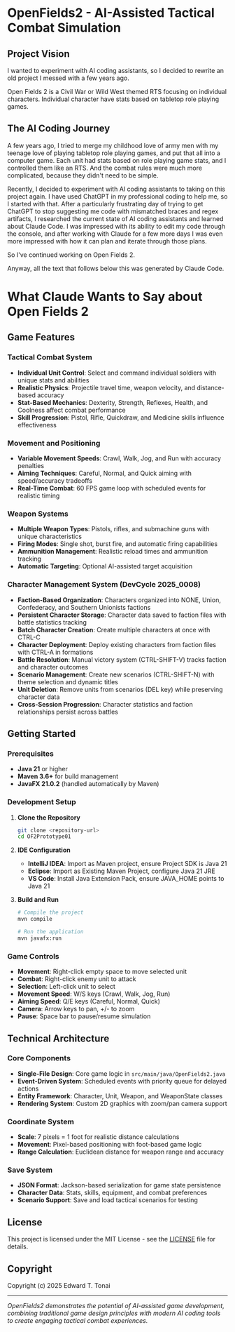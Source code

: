 # OpenFields2 - AI-Assisted Tactical Combat Simulation

## Project Vision

I wanted to experiment with AI coding assistants, so I decided to rewrite an old project I messed with a few years ago.

Open Fields 2 is a Civil War or Wild West themed RTS focusing on individual characters. Individual character have stats based on tabletop role playing games.

## The AI Coding Journey

A few years ago, I tried to merge my childhood love of army men with my teenage love of playing tabletop role playing games, and put that all into a computer game. Each unit had stats based on role playing game stats, and I controlled them like an RTS. And the combat rules were much more complicated, because they didn't need to be simple.

Recently, I decided to experiment with AI coding assistants to taking on this project again. I have used ChatGPT in my professional coding to help me, so I started with that. After a particularly frustrating day of trying to get ChatGPT to stop suggesting me code with mismatched braces and regex artifacts, I researched the current state of AI coding assistants and learned about Claude Code. I was impressed with its ability to edit my code through the console, and after working with Claude for a few more days I was even more impressed with how it can plan and iterate through those plans.

So I've continued working on Open Fields 2.

Anyway, all the text that follows below this was generated by Claude Code.

# What Claude Wants to Say about Open Fields 2

## Game Features

### Tactical Combat System
- **Individual Unit Control**: Select and command individual soldiers with unique stats and abilities
- **Realistic Physics**: Projectile travel time, weapon velocity, and distance-based accuracy
- **Stat-Based Mechanics**: Dexterity, Strength, Reflexes, Health, and Coolness affect combat performance
- **Skill Progression**: Pistol, Rifle, Quickdraw, and Medicine skills influence effectiveness

### Movement and Positioning
- **Variable Movement Speeds**: Crawl, Walk, Jog, and Run with accuracy penalties
- **Aiming Techniques**: Careful, Normal, and Quick aiming with speed/accuracy tradeoffs
- **Real-Time Combat**: 60 FPS game loop with scheduled events for realistic timing

### Weapon Systems
- **Multiple Weapon Types**: Pistols, rifles, and submachine guns with unique characteristics
- **Firing Modes**: Single shot, burst fire, and automatic firing capabilities
- **Ammunition Management**: Realistic reload times and ammunition tracking
- **Automatic Targeting**: Optional AI-assisted target acquisition

### Character Management System (DevCycle 2025_0008)
- **Faction-Based Organization**: Characters organized into NONE, Union, Confederacy, and Southern Unionists factions
- **Persistent Character Storage**: Character data saved to faction files with battle statistics tracking
- **Batch Character Creation**: Create multiple characters at once with CTRL-C
- **Character Deployment**: Deploy existing characters from faction files with CTRL-A in formations
- **Battle Resolution**: Manual victory system (CTRL-SHIFT-V) tracks faction and character outcomes
- **Scenario Management**: Create new scenarios (CTRL-SHIFT-N) with theme selection and dynamic titles
- **Unit Deletion**: Remove units from scenarios (DEL key) while preserving character data
- **Cross-Session Progression**: Character statistics and faction relationships persist across battles

## Getting Started

### Prerequisites
- **Java 21** or higher
- **Maven 3.6+** for build management
- **JavaFX 21.0.2** (handled automatically by Maven)

### Development Setup
1. **Clone the Repository**
   ```bash
   git clone <repository-url>
   cd OF2Prototype01
   ```

2. **IDE Configuration**
   - **IntelliJ IDEA**: Import as Maven project, ensure Project SDK is Java 21
   - **Eclipse**: Import as Existing Maven Project, configure Java 21 JRE
   - **VS Code**: Install Java Extension Pack, ensure JAVA_HOME points to Java 21

3. **Build and Run**
   ```bash
   # Compile the project
   mvn compile
   
   # Run the application
   mvn javafx:run
   ```

### Game Controls
- **Movement**: Right-click empty space to move selected unit
- **Combat**: Right-click enemy unit to attack
- **Selection**: Left-click unit to select
- **Movement Speed**: W/S keys (Crawl, Walk, Jog, Run)
- **Aiming Speed**: Q/E keys (Careful, Normal, Quick)
- **Camera**: Arrow keys to pan, +/- to zoom
- **Pause**: Space bar to pause/resume simulation

## Technical Architecture

### Core Components
- **Single-File Design**: Core game logic in `src/main/java/OpenFields2.java`
- **Event-Driven System**: Scheduled events with priority queue for delayed actions
- **Entity Framework**: Character, Unit, Weapon, and WeaponState classes
- **Rendering System**: Custom 2D graphics with zoom/pan camera support

### Coordinate System
- **Scale**: 7 pixels = 1 foot for realistic distance calculations
- **Movement**: Pixel-based positioning with foot-based game logic
- **Range Calculation**: Euclidean distance for weapon range and accuracy

### Save System
- **JSON Format**: Jackson-based serialization for game state persistence
- **Character Data**: Stats, skills, equipment, and combat preferences
- **Scenario Support**: Save and load tactical scenarios for testing

## License

This project is licensed under the MIT License - see the [LICENSE](LICENSE) file for details.

## Copyright

Copyright (c) 2025 Edward T. Tonai

---

*OpenFields2 demonstrates the potential of AI-assisted game development, combining traditional game design principles with modern AI coding tools to create engaging tactical combat experiences.*